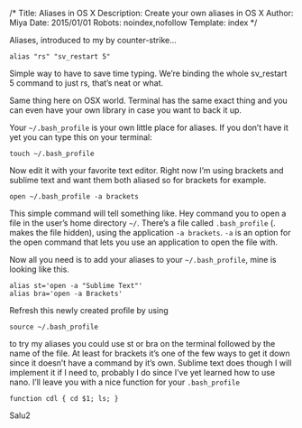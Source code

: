 /*
Title: Aliases in OS X
Description: Create your own aliases in OS X
Author: Miya
Date: 2015/01/01
Robots: noindex,nofollow
Template: index
*/

Aliases, introduced to my by counter-strike…

    alias "rs" "sv_restart 5" 
Simple way to have to save time typing. We’re binding the whole sv_restart 5 command to just rs, that’s neat or what.

Same thing here on OSX world. Terminal has the same exact thing and you can even have your own library in case you want to back it up.

Your `~/.bash_profile` is your own little place for aliases. If you don’t have it yet you can type this on your terminal:

    touch ~/.bash_profile 
    
Now edit it with your favorite text editor. Right now I’m using brackets and sublime text and want them both aliased so for brackets for example.

    open ~/.bash_profile -a brackets 
    
This simple command will tell something like. Hey command you to open a file in the user’s home directory `~/`. There’s a file called `.bash_profile` (. makes the file hidden), using the application `-a brackets`. `-a` is an option for the open command that lets you use an application to open the file with.

Now all you need is to add your aliases to your     `~/.bash_profile`, mine is looking like this.

    alias st='open -a "Sublime Text"' 
    alias bra='open -a Brackets'

Refresh this newly created profile by using

    source ~/.bash_profile 
    
to try my aliases you could use st or bra on the terminal followed by the name of the file. At least for brackets it’s one of the few ways to get it down since it doesn’t have a command by it’s own. Sublime text does though I will implement it if I need to, probably I do since I’ve yet learned how to use nano. I’ll leave you with a nice function for your `.bash_profile`

    function cdl { cd $1; ls; } 

Salu2